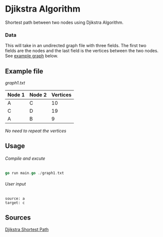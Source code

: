 # Djikstra Algorithm

Shortest path between two nodes using Djikstra Algorithm.

### Data

This will take in an undirected graph file with three fields. The first two fields are the nodes and the last field is the vertices between the two nodes. See [example graph](###example-file) below.

## Example file

_graph1.txt_

| Node 1 | Node 2 | Vertices |
| :----- | ------ | -------- |
| A      | C      | 10       |
| C      | D      | 19       |
| A      | B      | 9        |

_No need to repeat the vertices_

## Usage

###### Compile and excute

```go
go run main.go ./graph1.txt
```

###### User input

```
source: a
target: c
```

## Sources

[Djikstra Shortest Path](https://www.geeksforgeeks.org/dijkstras-shortest-path-algorithm-greedy-algo-7/)















